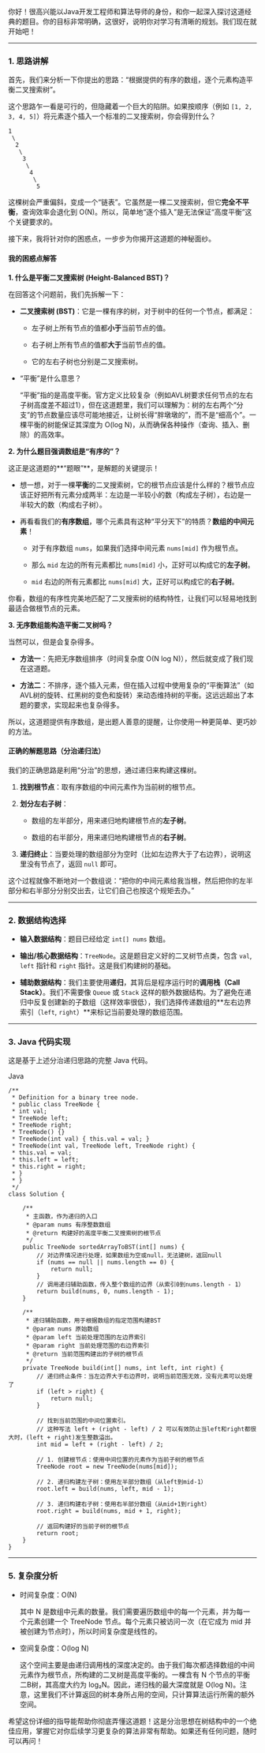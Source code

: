 你好！很高兴能以Java开发工程师和算法导师的身份，和你一起深入探讨这道经典的题目。你的目标非常明确，这很好，说明你对学习有清晰的规划。我们现在就开始吧！

---

### 1. 思路讲解

首先，我们来分析一下你提出的思路：“根据提供的有序的数组，逐个元素构造平衡二叉搜索树”。

这个思路乍一看是可行的，但隐藏着一个巨大的陷阱。如果按顺序（例如 `[1, 2, 3, 4, 5]`）将元素逐个插入一个标准的二叉搜索树，你会得到什么？

```
1
 \
  2
   \
    3
     \
      4
       \
        5
```

这棵树会严重偏斜，变成一个“链表”。它虽然是一棵二叉搜索树，但它**完全不平衡**，查询效率会退化到 O(N)。所以，简单地“逐个插入”是无法保证“高度平衡”这个关键要求的。

接下来，我将针对你的困惑点，一步步为你揭开这道题的神秘面纱。

#### 我的困惑点解答

**1. 什么是平衡二叉搜索树 (Height-Balanced BST)？**

在回答这个问题前，我们先拆解一下：

- **二叉搜索树 (BST)**：它是一棵有序的树，对于树中的任何一个节点，都满足：
    
    - 左子树上所有节点的值都**小于**当前节点的值。
        
    - 右子树上所有节点的值都**大于**当前节点的值。
        
    - 它的左右子树也分别是二叉搜索树。
        
- “平衡”是什么意思？
    
    “平衡”指的是高度平衡。官方定义比较复杂（例如AVL树要求任何节点的左右子树高度差不超过1），但在这道题里，我们可以理解为：树的左右两个“分支”的节点数量应该尽可能地接近，让树长得“胖墩墩的”，而不是“细高个”。一棵平衡的树能保证其深度为 O(log N)，从而确保各种操作（查询、插入、删除）的高效率。
    

**2. 为什么题目强调数组是“有序的”？**

这正是这道题的**“题眼”**，是解题的关键提示！

- 想一想，对于一棵**平衡**的二叉搜索树，它的根节点应该是什么样的？根节点应该正好把所有元素分成两半：左边是一半较小的数（构成左子树），右边是一半较大的数（构成右子树）。
    
- 再看看我们的**有序数组**，哪个元素具有这种“平分天下”的特质？**数组的中间元素**！
    
    - 对于有序数组 `nums`，如果我们选择中间元素 `nums[mid]` 作为根节点。
        
    - 那么 `mid` 左边的所有元素都比 `nums[mid]` 小，正好可以构成它的**左子树**。
        
    - `mid` 右边的所有元素都比 `nums[mid]` 大，正好可以构成它的**右子树**。
        

你看，数组的有序性完美地匹配了二叉搜索树的结构特性，让我们可以轻易地找到最适合做根节点的元素。

**3. 无序数组能构造平衡二叉树吗？**

当然可以，但是会复杂得多。

- **方法一**：先把无序数组排序（时间复杂度 O(N log N)），然后就变成了我们现在这道题。
    
- **方法二**：不排序，逐个插入元素，但在插入过程中使用复杂的“平衡算法”（如AVL树的旋转、红黑树的变色和旋转）来动态维持树的平衡。这远远超出了本题的要求，实现起来也复杂得多。
    

所以，这道题提供有序数组，是出题人善意的提醒，让你使用一种更简单、更巧妙的方法。

#### 正确的解题思路（分治递归法）

我们的正确思路是利用“分治”的思想，通过递归来构建这棵树。

1. **找到根节点**：取有序数组的中间元素作为当前树的根节点。
    
2. **划分左右子树**：
    
    - 数组的左半部分，用来递归地构建根节点的**左子树**。
        
    - 数组的右半部分，用来递归地构建根节点的**右子树**。
        
3. **递归终止**：当要处理的数组部分为空时（比如左边界大于了右边界），说明这里没有节点了，返回 `null` 即可。
    

这个过程就像不断地对一个数组说：“把你的中间元素给我当根，然后把你的左半部分和右半部分分别交出去，让它们自己也按这个规矩去办。”

---

### 2. 数据结构选择

- **输入数据结构**：题目已经给定 `int[] nums` 数组。
    
- **输出/核心数据结构**：`TreeNode`。这是题目定义好的二叉树节点类，包含 `val`, `left` 指针和 `right` 指针。这是我们构建树的基础。
    
- **辅助数据结构**：我们主要使用**递归**，其背后是程序运行时的**调用栈（Call Stack）**。我们不需要像 `Queue` 或 `Stack` 这样的额外数据结构。为了避免在递归中反复创建新的子数组（这样效率很低），我们选择传递数组的**左右边界索引（`left`, `right`）**来标记当前要处理的数组范围。
    

---

### 3. Java 代码实现

这是基于上述分治递归思路的完整 Java 代码。

Java

```
/**
 * Definition for a binary tree node.
 * public class TreeNode {
 * int val;
 * TreeNode left;
 * TreeNode right;
 * TreeNode() {}
 * TreeNode(int val) { this.val = val; }
 * TreeNode(int val, TreeNode left, TreeNode right) {
 * this.val = val;
 * this.left = left;
 * this.right = right;
 * }
 * }
 */
class Solution {

    /**
     * 主函数，作为递归的入口
     * @param nums 有序整数数组
     * @return 构建好的高度平衡二叉搜索树的根节点
     */
    public TreeNode sortedArrayToBST(int[] nums) {
        // 对边界情况进行处理，如果数组为空或null，无法建树，返回null
        if (nums == null || nums.length == 0) {
            return null;
        }
        // 调用递归辅助函数，传入整个数组的边界（从索引0到nums.length - 1）
        return build(nums, 0, nums.length - 1);
    }

    /**
     * 递归辅助函数，用于根据数组的指定范围构建BST
     * @param nums 原始数组
     * @param left 当前处理范围的左边界索引
     * @param right 当前处理范围的右边界索引
     * @return 当前范围构建出的子树的根节点
     */
    private TreeNode build(int[] nums, int left, int right) {
        // 递归终止条件：当左边界大于右边界时，说明当前范围无效，没有元素可以处理了
        if (left > right) {
            return null;
        }

        // 找到当前范围的中间位置索引。
        // 这种写法 left + (right - left) / 2 可以有效防止当left和right都很大时，(left + right)发生整数溢出。
        int mid = left + (right - left) / 2;

        // 1. 创建根节点：使用中间位置的元素作为当前子树的根节点
        TreeNode root = new TreeNode(nums[mid]);

        // 2. 递归构建左子树：使用左半部分数组（从left到mid-1）
        root.left = build(nums, left, mid - 1);

        // 3. 递归构建右子树：使用右半部分数组（从mid+1到right）
        root.right = build(nums, mid + 1, right);

        // 返回构建好的当前子树的根节点
        return root;
    }
}
```

---

### 5. 复杂度分析

- 时间复杂度：O(N)
    
    其中 N 是数组中元素的数量。我们需要遍历数组中的每一个元素，并为每一个元素创建一个 TreeNode 节点。每个元素只被访问一次（在它成为 mid 并被创建为节点时），所以时间复杂度是线性的。
    
- 空间复杂度：O(log N)
    
    这个空间主要是由递归调用栈的深度决定的。由于我们每次都选择数组的中间元素作为根节点，所构建的二叉树是高度平衡的。一棵含有 N 个节点的平衡二B树，其高度大约为 log₂N。因此，递归栈的最大深度就是 O(log N)。注意，这里我们不计算返回的树本身所占用的空间，只计算算法运行所需的额外空间。
    

希望这份详细的指导能帮助你彻底弄懂这道题！这是分治思想在树结构中的一个绝佳应用，掌握它对你后续学习更复杂的算法非常有帮助。如果还有任何问题，随时可以再问！